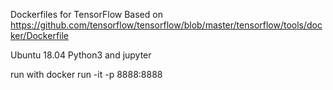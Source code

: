 Dockerfiles for TensorFlow
Based on https://github.com/tensorflow/tensorflow/blob/master/tensorflow/tools/docker/Dockerfile

Ubuntu 18.04
Python3 and jupyter

run with docker run -it -p 8888:8888
